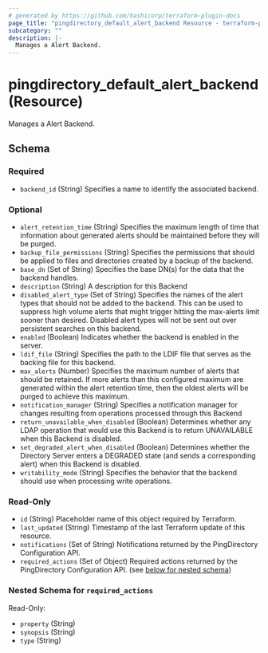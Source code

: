 ```yaml
---
# generated by https://github.com/hashicorp/terraform-plugin-docs
page_title: "pingdirectory_default_alert_backend Resource - terraform-provider-pingdirectory"
subcategory: ""
description: |-
  Manages a Alert Backend.
---
```


# pingdirectory_default_alert_backend (Resource)

Manages a Alert Backend.



<!-- schema generated by tfplugindocs -->
## Schema

### Required

- `backend_id` (String) Specifies a name to identify the associated backend.

### Optional

- `alert_retention_time` (String) Specifies the maximum length of time that information about generated alerts should be maintained before they will be purged.
- `backup_file_permissions` (String) Specifies the permissions that should be applied to files and directories created by a backup of the backend.
- `base_dn` (Set of String) Specifies the base DN(s) for the data that the backend handles.
- `description` (String) A description for this Backend
- `disabled_alert_type` (Set of String) Specifies the names of the alert types that should not be added to the backend. This can be used to suppress high volume alerts that might trigger hitting the max-alerts limit sooner than desired. Disabled alert types will not be sent out over persistent searches on this backend.
- `enabled` (Boolean) Indicates whether the backend is enabled in the server.
- `ldif_file` (String) Specifies the path to the LDIF file that serves as the backing file for this backend.
- `max_alerts` (Number) Specifies the maximum number of alerts that should be retained. If more alerts than this configured maximum are generated within the alert retention time, then the oldest alerts will be purged to achieve this maximum.
- `notification_manager` (String) Specifies a notification manager for changes resulting from operations processed through this Backend
- `return_unavailable_when_disabled` (Boolean) Determines whether any LDAP operation that would use this Backend is to return UNAVAILABLE when this Backend is disabled.
- `set_degraded_alert_when_disabled` (Boolean) Determines whether the Directory Server enters a DEGRADED state (and sends a corresponding alert) when this Backend is disabled.
- `writability_mode` (String) Specifies the behavior that the backend should use when processing write operations.

### Read-Only

- `id` (String) Placeholder name of this object required by Terraform.
- `last_updated` (String) Timestamp of the last Terraform update of this resource.
- `notifications` (Set of String) Notifications returned by the PingDirectory Configuration API.
- `required_actions` (Set of Object) Required actions returned by the PingDirectory Configuration API. (see [below for nested schema](#nestedatt--required_actions))

<a id="nestedatt--required_actions"></a>
### Nested Schema for `required_actions`

Read-Only:

- `property` (String)
- `synopsis` (String)
- `type` (String)


